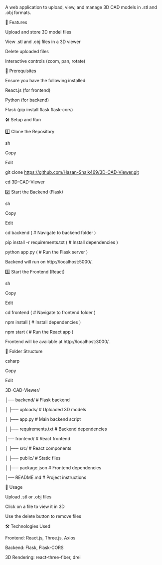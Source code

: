 A web application to upload, view, and manage 3D CAD models in .stl and .obj formats.


🚀 Features

Upload and store 3D model files

View .stl and .obj files in a 3D viewer

Delete uploaded files

Interactive controls (zoom, pan, rotate)

📌 Prerequisites

Ensure you have the following installed:


React.js (for frontend)

Python (for backend)

Flask (pip install flask flask-cors)

🛠️ Setup and Run

1️⃣ Clone the Repository

sh

Copy

Edit

git clone https://github.com/Hasan-Shaik469/3D-CAD-Viewer.git

cd 3D-CAD-Viewer

2️⃣ Start the Backend (Flask)

sh

Copy

Edit

cd backend  ( # Navigate to backend folder )

pip install -r requirements.txt      ( # Install dependencies )

python app.py      ( # Run the Flask server )

Backend will run on http://localhost:5000/.


3️⃣ Start the Frontend (React)

sh

Copy

Edit

cd frontend      ( # Navigate to frontend folder )

npm install      ( # Install dependencies )

npm start      ( # Run the React app )

Frontend will be available at http://localhost:3000/.


📂 Folder Structure

csharp

Copy

Edit

3D-CAD-Viewer/

│── backend/              # Flask backend

│     ├── uploads/          # Uploaded 3D models

│     ├── app.py            # Main backend script

│     ├── requirements.txt   # Backend dependencies

│── frontend/             # React frontend

│     ├── src/              # React components

│     ├── public/           # Static files

│     ├── package.json      # Frontend dependencies

│── README.md             # Project instructions

🎯 Usage

Upload .stl or .obj files

Click on a file to view it in 3D

Use the delete button to remove files

🛠️ Technologies Used

Frontend: React.js, Three.js, Axios

Backend: Flask, Flask-CORS

3D Rendering: react-three-fiber, drei
